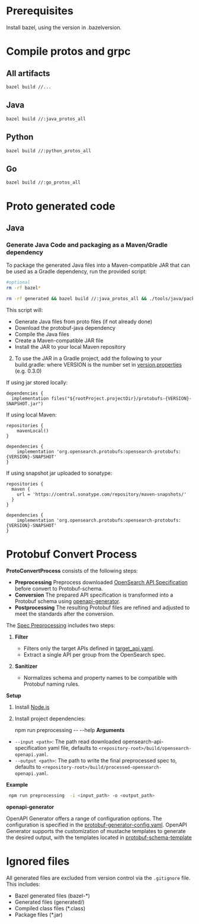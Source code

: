 # Prerequisites
Install bazel, using the version in .bazelversion.

# Compile protos and grpc

## All artifacts
```
bazel build //...
```

## Java
```
bazel build //:java_protos_all
```

## Python
```
bazel build //:python_protos_all
```

## Go
```
bazel build //:go_protos_all
```

# Proto generated code
## Java
### Generate Java Code and packaging as a Maven/Gradle dependency

To package the generated Java files into a Maven-compatible JAR that can be used as a Gradle dependency, run the provided script:
```bash
#optional
rm -rf bazel*

rm -rf generated && bazel build //:java_protos_all && ./tools/java/package_proto_jar.sh
```

This script will:
- Generate Java files from proto files (if not already done)
- Download the protobuf-java dependency
- Compile the Java files
- Create a Maven-compatible JAR file
- Install the JAR to your local Maven repository

2. To use the JAR in a Gradle project, add the following to your build.gradle:
where VERSION is the number set in [version.properties](./version.properties) (e.g. 0.3.0)

If using jar stored locally:
```
dependencies {
  implementation files("${rootProject.projectDir}/protobufs-{VERSION}-SNAPSHOT.jar")
```

If using local Maven:
```
repositories {
    mavenLocal()
}

dependencies {
    implementation 'org.opensearch.protobufs:opensearch-protobufs:{VERSION}-SNAPSHOT'
}
```
If using snapshot jar uploaded to sonatype:
```
repositories {
  maven {
    url = 'https://central.sonatype.com/repository/maven-snapshots/'
  }
}

dependencies {
    implementation 'org.opensearch.protobufs:opensearch-protobufs:{VERSION}-SNAPSHOT'
}
```


# Protobuf Convert Process

**ProtoConvertProcess** consists of the following steps:
- **Preprocessing** Preprocess downloaded [OpenSearch API Specification](https://github.com/opensearch-project/opensearch-api-specification) before convert to Protobuf-schema.
- **Conversion** The prepared API specification is transformed into a Protobuf schema using [openapi-generator](https://github.com/OpenAPITools/openapi-generator).
- **Postprocessing** The resulting Protobuf files are refined and adjusted to meet the standards after the conversion.

The [Spec Preprocessing](tools/proto-convert/src/PreProcessing.ts) includes two steps:

1. **Filter**
    - Filters only the target APIs defined in [target_api.yaml](tools/src/config/target_api.yaml).
    - Extract a single API per group from the OpenSearch spec.

2. **Sanitizer**
    - Normalizes schema and property names to be compatible with Protobuf naming rules.

**Setup**

1. Install [Node.js](https://nodejs.org/en/learn/getting-started/how-to-install-nodejs)
2. Install project dependencies:


    npm run preprocessing -- --help
**Arguments**

- `--input <path>`: The path read downloaded opensearch-api-specification yaml file, defaults to `<repository-root>/build/opensearch-openapi.yaml`.
- `--output <path>`: The path to write the final preprocessed spec to, defaults to `<repository-root>/build/processed-opensearch-openapi.yaml`.

**Example**

```bash
 npm run preprocessing  -i <input_path> -o <output_path>
```

**openapi-generator**

OpenAPI Generator offers a range of configuration options. The configuration is specified in the [protobuf-generator-config.yaml](tools/proto-convert/src/config/protobuf-generator-config.yaml).
OpenAPI Generator supports the customization of mustache templates to generate the desired output, with the templates located in [protobuf-schema-template](tools/proto-convert/src/config/protobuf-schema-template)
# Ignored files

All generated files are excluded from version control via the `.gitignore` file. This includes:
- Bazel generated files (bazel-*)
- Generated files (generated/)
- Compiled class files (*.class)
- Package files (*.jar)
